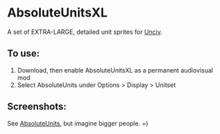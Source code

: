 # AbsoluteUnitsXL

A set of EXTRA-LARGE, detailed unit sprites for [Unciv](https://github.com/yairm210/Unciv). 

## To use: 
1. Download, then enable AbsoluteUnitsXL as a permanent audiovisual mod
2. Select AbsoluteUnits under Options > Display > Unitset

## Screenshots:
See [AbsoluteUnits](https://github.com/letstalkaboutdune/AbsoluteUnits), but imagine bigger people. =)
